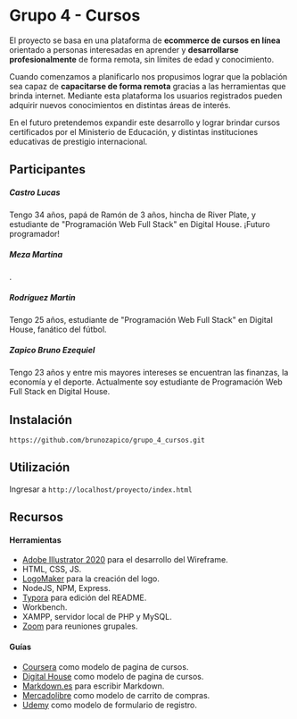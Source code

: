 # Grupo 4 - Cursos

  El proyecto se basa en una plataforma de  **ecommerce de cursos en línea** orientado a personas interesadas en aprender y **desarrollarse profesionalmente** de forma remota, sin límites de edad y conocimiento.

  Cuando comenzamos a planificarlo nos propusimos lograr que la población sea capaz de **capacitarse de forma remota** gracias a las herramientas que brinda internet. Mediante esta plataforma los usuarios registrados pueden adquirir nuevos conocimientos en distintas áreas de interés.

  En el futuro pretendemos expandir este desarrollo y lograr brindar cursos certificados por el Ministerio de Educación, y distintas instituciones educativas de prestigio internacional.



## Participantes

##### Castro Lucas
Tengo 34 años, papá de Ramón de 3 años, hincha de River Plate, y estudiante de "Programación Web Full Stack" en Digital House. ¡Futuro programador!

##### Meza Martina
.

##### Rodríguez Martin
Tengo 25 años, estudiante de "Programación Web Full Stack" en Digital House, fanático del fútbol.

##### Zapico Bruno Ezequiel
Tengo 23 años y entre mis mayores intereses se encuentran las finanzas, la economía y el deporte. Actualmente soy estudiante de Programación Web Full Stack en Digital House.



## Instalación

```https://github.com/brunozapico/grupo_4_cursos.git```



## Utilización

Ingresar a ```http://localhost/proyecto/index.html``` 



## Recursos

#### Herramientas

- [Adobe Illustrator 2020](https://www.adobe.com/la/) para el desarrollo del Wireframe.
- HTML, CSS, JS.
- [LogoMaker](https://logomaker.thehoth.com/) para la creación del logo.
- NodeJS, NPM, Express.
- [Typora](https://typora.io/) para edición del README.
- Workbench.
- XAMPP, servidor local de PHP y MySQL.
- [Zoom](https://zoom.us/) para reuniones grupales.

#### Guías

- [Coursera](https://www.coursera.org/) como modelo de pagina de cursos.
- [Digital House](https://www.digitalhouse.com/ar) como modelo de pagina de cursos.
- [Markdown.es](https://www.markdown.es/) para escribir Markdown.
- [Mercadolibre](https://www.mercadolibre.com.ar/) como modelo de carrito de compras.
- [Udemy](https://www.udemy.com/es/) como modelo de formulario de registro.